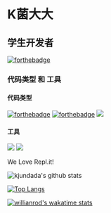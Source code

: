 # K菌大大 
## 学生开发者
[![forthebadge](https://forthebadge.com/images/badges/ages-12.svg)](https://forthebadge.com)
### 代码类型 和 工具
#### 代码类型
[![forthebadge](https://forthebadge.com/images/badges/made-with-markdown.svg)](https://forthebadge.com)
[![forthebadge](https://forthebadge.com/images/badges/made-with-python.svg)](https://forthebadge.com)
[![](https://img.shields.io/badge/-HTML5-E34F26?style=flat-square&logo=html5&logoColor=white)](https://html.spec.whatwg.org/)
#### 工具
[![](https://img.shields.io/badge/IDE-Visual%20Studio%20Code-blue?style=flat-square&logo=visual-studio-code&logoColor=ffffff)](https://code.visualstudio.com/)
[![](https://img.shields.io/badge/-Linux-fcc624?style=flat-square&logo=linux&logoColor=white)](https://www.linuxfoundation.org/)

We Love Repl.it!

![kjundada's github stats](https://github-readme-stats.vercel.app/api?username=kjundada&show_icons=true)

[![Top Langs](https://github-readme-stats.vercel.app/api/top-langs/?username=kjundada&langs_count=8)](https://github.com/anuraghazra/github-readme-stats)

[![willianrod's wakatime stats](https://github-readme-stats.vercel.app/api/wakatime?username=kjundada)](https://github.com/anuraghazra/github-readme-stats)
